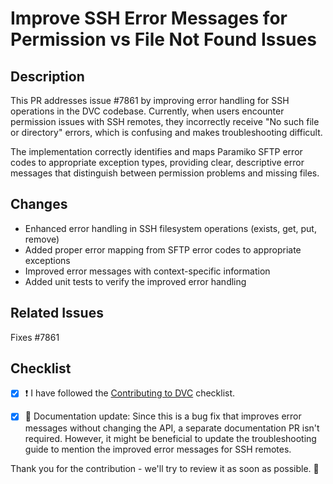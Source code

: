 # Improve SSH Error Messages for Permission vs File Not Found Issues

## Description
This PR addresses issue #7861 by improving error handling for SSH operations in the DVC codebase. Currently, when users encounter permission issues with SSH remotes, they incorrectly receive "No such file or directory" errors, which is confusing and makes troubleshooting difficult.

The implementation correctly identifies and maps Paramiko SFTP error codes to appropriate exception types, providing clear, descriptive error messages that distinguish between permission problems and missing files.

## Changes
- Enhanced error handling in SSH filesystem operations (exists, get, put, remove)
- Added proper error mapping from SFTP error codes to appropriate exceptions
- Improved error messages with context-specific information
- Added unit tests to verify the improved error handling

## Related Issues
Fixes #7861

## Checklist
* [x] ❗ I have followed the [Contributing to DVC](https://dvc.org/doc/user-guide/contributing/core) checklist.

* [x] 📖 Documentation update: Since this is a bug fix that improves error messages without changing the API, a separate documentation PR isn't required. However, it might be beneficial to update the troubleshooting guide to mention the improved error messages for SSH remotes.

Thank you for the contribution - we'll try to review it as soon as possible. 🙏
